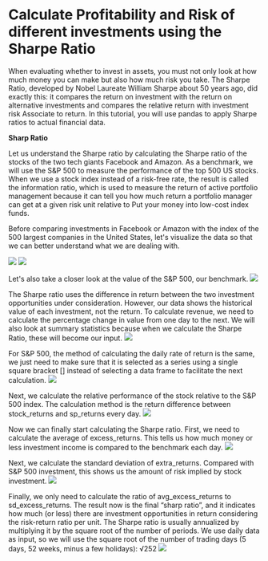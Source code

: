 # Calculate Profitability and Risk of different investments using the Sharpe Ratio 
When evaluating whether to invest in assets, you must not only look at how much money you can make but also how much risk you take. The Sharpe Ratio, developed by Nobel Laureate William Sharpe about 50 years ago, did exactly this: it compares the return on investment with the return on alternative investments and compares the relative return with investment risk Associate to return. In this tutorial, you will use pandas to apply Sharpe ratios to actual financial data.

**Sharp Ratio**

Let us understand the Sharpe ratio by calculating the Sharpe ratio of the stocks of the two tech giants Facebook and Amazon. As a benchmark, we will use the S&P 500 to measure the performance of the top 500 US stocks. When we use a stock index instead of a risk-free rate, the result is called the information ratio, which is used to measure the return of active portfolio management because it can tell you how much return a portfolio manager can get at a given risk unit relative to Put your money into low-cost index funds.

Before comparing investments in Facebook or Amazon with the index of the 500 largest companies in the United States, let's visualize the data so that we can better understand what we are dealing with.

![](Graphs/Daily-Prices2.png)
![](Graphs/Daily-Prices.png)

Let's also take a closer look at the value of the S&P 500, our benchmark.
![](Graphs/benchmark-data.png)

The Sharpe ratio uses the difference in return between the two investment opportunities under consideration.
However, our data shows the historical value of each investment, not the return. To calculate revenue, we need to calculate the percentage change in value from one day to the next. We will also look at summary statistics because when we calculate the Sharpe Ratio, these will become our input.
![](Graphs/Stock-returns.png)

For S&P 500, the method of calculating the daily rate of return is the same, we just need to make sure that it is selected as a series using a single square bracket [] instead of selecting a data frame to facilitate the next calculation.
![](Graphs/sp-returns.png)

Next, we calculate the relative performance of the stock relative to the S&P 500 index. The calculation method is the return difference between stock_returns and sp_returns every day.
![](Graphs/excess-returns.png)

Now we can finally start calculating the Sharpe ratio. First, we need to calculate the average of excess_returns. This tells us how much money or less investment income is compared to the benchmark each day.
![](Graphs/avg-excess-return.png)

Next, we calculate the standard deviation of extra_returns. Compared with S&P 500 investment, this shows us the amount of risk implied by stock investment.
![](Graphs/sd-excess-return.png)

Finally, we only need to calculate the ratio of avg_excess_returns to sd_excess_returns. The result now is the final “sharp ratio”, and it indicates how much (or less) there are investment opportunities in return considering the risk-return ratio per unit.
The Sharpe ratio is usually annualized by multiplying it by the square root of the number of periods. We use daily data as input, so we will use the square root of the number of trading days (5 days, 52 weeks, minus a few holidays): √252
![](Graphs/annual-sharp-ratio.png)
